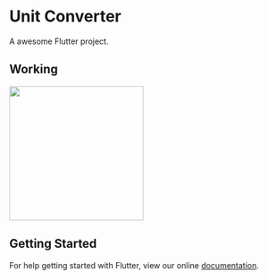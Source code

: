 # Unit Converter

A awesome Flutter project.
 
## Working 

<img src="https://user-images.githubusercontent.com/24780524/49364063-5190a380-f709-11e8-91ce-c1d8c682d52e.gif" width="240" />

## Getting Started

For help getting started with Flutter, view our online
[documentation](https://flutter.io/).
